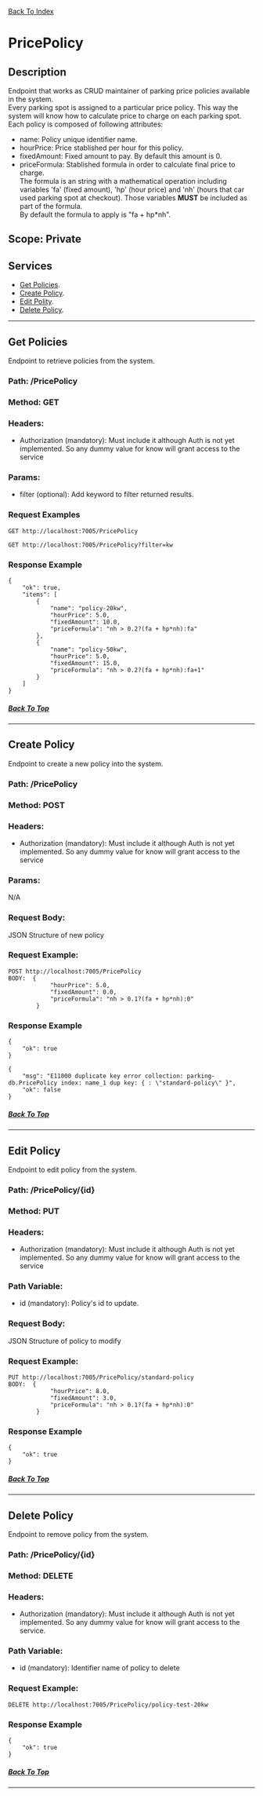 [Back To Index](./index.md)

# PricePolicy

## Description
Endpoint that works as CRUD maintainer of parking price policies available in the system.  
Every parking spot is assigned to a particular price policy. This way the system will know 
how to calculate price to charge on each parking spot.  
Each policy is composed of following attributes:  
- name: Policy unique identifier name.  
- hourPrice: Price stablished per hour for this policy.  
- fixedAmount: Fixed amount to pay. By default this amount is 0.
- priceFormula: Stablished formula in order to calculate final price to charge.  
The formula is an string with a mathematical operation including variables 'fa' (fixed amount), 'hp' (hour price) and 
'nh' (hours that car used parking spot at checkout). Those variables **MUST** be included as part of the formula.   
By default the formula to apply is "fa + hp*nh".  

## Scope: Private 

## Services

- [Get Policies](#get-policies).
- [Create Policy](#create-policy).  
- [Edit Polity](#edit-policy).  
- [Delete Policy](#delete-policy).  


-----------

## Get Policies

Endpoint to retrieve policies from the system.

### **Path: /PricePolicy**
### **Method: GET**  
### **Headers:** 
- Authorization (mandatory): Must include it although Auth is not yet implemented. 
So any dummy value for know will grant access to the service
### **Params:**  
- filter (optional): Add keyword to filter returned results. 

### **Request Examples**  

```
GET http://localhost:7005/PricePolicy

GET http://localhost:7005/PricePolicy?filter=kw

```

### **Response Example**

```
{
    "ok": true,
    "items": [
        {
            "name": "policy-20kw",
            "hourPrice": 5.0,
            "fixedAmount": 10.0,
            "priceFormula": "nh > 0.2?(fa + hp*nh):fa"
        },
        {
            "name": "policy-50kw",
            "hourPrice": 5.0,
            "fixedAmount": 15.0,
            "priceFormula": "nh > 0.2?(fa + hp*nh):fa+1"
        }
    ]
}
```

##### [Back To Top](#PricePolicy)
-----------
## Create Policy

Endpoint to create a new policy into the system.

### **Path: /PricePolicy**
### **Method: POST**  
### **Headers:** 
- Authorization (mandatory): Must include it although Auth is not yet implemented. 
So any dummy value for know will grant access to the service
### **Params:**  
N/A
### **Request Body:**  
 JSON Structure of new policy  

### **Request Example:**  
```
POST http://localhost:7005/PricePolicy
BODY:  {
            "hourPrice": 5.0,
            "fixedAmount": 0.0,
            "priceFormula": "nh > 0.1?(fa + hp*nh):0"
        }

```

### **Response Example**  

```
{
    "ok": true
}
```

```
{
    "msg": "E11000 duplicate key error collection: parking-db.PricePolicy index: name_1 dup key: { : \"standard-policy\" }",
    "ok": false
}
```

##### [Back To Top](#PricePolicy)
-----------

## Edit Policy

Endpoint to edit policy from the system.

### **Path: /PricePolicy/{id}**
### **Method: PUT**  
### **Headers:** 
- Authorization (mandatory): Must include it although Auth is not yet implemented. 
So any dummy value for know will grant access to the service
### **Path Variable:**  
- id (mandatory): Policy's id to update. 
### **Request Body:**  
JSON Structure of policy to modify

### **Request Example:**  
```
PUT http://localhost:7005/PricePolicy/standard-policy
BODY:  {
            "hourPrice": 8.0,
            "fixedAmount": 3.0,
            "priceFormula": "nh > 0.1?(fa + hp*nh):0"
        }

```

### **Response Example**  

```
{
    "ok": true
}
```

##### [Back To Top](#PricePolicy)
-----------

## Delete Policy

Endpoint to remove policy from the system.

### **Path: /PricePolicy/{id}**
### **Method: DELETE**  
### **Headers:** 
- Authorization (mandatory): Must include it although Auth is not yet implemented. 
So any dummy value for know will grant access to the service.    
### **Path Variable:**  
- id (mandatory): Identifier name of policy to delete

### **Request Example:**  
```
DELETE http://localhost:7005/PricePolicy/policy-test-20kw

```

### **Response Example**  

```
{
    "ok": true
}
```

##### [Back To Top](#PricePolicy)
-----------